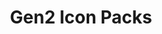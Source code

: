 ---
title: Gen2 Icon Packs
summary: Gen2 Icon Packs for Resource Redirect
parent: Resource Redirect
grand_parent: Windhawk
permalink: /windhawk/resource-redirect/gen2-series
---